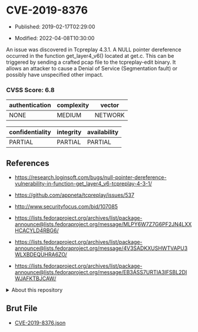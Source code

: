 # CVE-2019-8376

- Published: 2019-02-17T02:29:00

- Modified: 2022-04-08T10:30:00

An issue was discovered in Tcpreplay 4.3.1. A NULL pointer dereference occurred in the function get_layer4_v6() located at get.c. This can be triggered by sending a crafted pcap file to the tcpreplay-edit binary. It allows an attacker to cause a Denial of Service (Segmentation fault) or possibly have unspecified other impact.

### CVSS Score: **6.8**

| authentication | complexity | vector |
| --- | --- | --- |
| NONE | MEDIUM | NETWORK |

| confidentiality | integrity | availability |
| --- | --- | --- |
| PARTIAL | PARTIAL | PARTIAL |

## References

* https://research.loginsoft.com/bugs/null-pointer-dereference-vulnerability-in-function-get_layer4_v6-tcpreplay-4-3-1/

* https://github.com/appneta/tcpreplay/issues/537

* http://www.securityfocus.com/bid/107085

* https://lists.fedoraproject.org/archives/list/package-announce@lists.fedoraproject.org/message/MLPY6W7Z7G6PF2JN4LXXHCACYLD4RBG6/

* https://lists.fedoraproject.org/archives/list/package-announce@lists.fedoraproject.org/message/4V3SADKXUSHWTVAPU3WLXBDEQUHRA6ZO/

* https://lists.fedoraproject.org/archives/list/package-announce@lists.fedoraproject.org/message/EB3ASS7URTIA3IFSBL2DIWJAFKTBJCAW/

<details>
<summary>About this repository</summary> 

  This repository is part of the project [Live Hack CVE](https://github.com/Live-Hack-CVE). Main website can be found [www.live-hack.org](https://www.live-hack.org) 
  
  Made by [Sn0wAlice](https://github.com/Sn0wAlice) for the people that care about security and need to have a feed of the latest CVEs. Hope you enjoy it, don't forget to star the repo and follow me on [Twitter](https://twitter.com/Sn0wAlice) and [Github](https://github.com/Sn0wAlice). And that is my [personnal website](https://www.alice-snow.me/)

  - [Home Page](https://github.com/Live-Hack-CVE)
  - [Framework](https://github.com/Live-Hack-CVE/cve-framework)
  - [CVE database](https://github.com/Live-Hack-CVE/full_database)
  - [Changelog](https://github.com/Live-Hack-CVE/Changelog)
</details>

## Brut File

* [CVE-2019-8376.json](https://raw.githubusercontent.com/Live-Hack-CVE/full_database/main/cves/2019/CVE-2019-8376.json)

